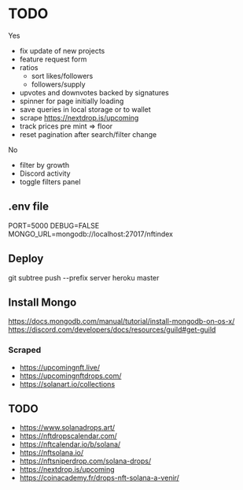 # TODO

Yes

- fix update of new projects
- feature request form
- ratios
  - sort likes/followers
  - followers/supply
- upvotes and downvotes backed by signatures
- spinner for page initially loading
- save queries in local storage or to wallet
- scrape https://nextdrop.is/upcoming
- track prices pre mint => floor
- reset pagination after search/filter change

No

- filter by growth
- Discord activity
- toggle filters panel

## .env file

PORT=5000
DEBUG=FALSE
MONGO_URL=mongodb://localhost:27017/nftindex

## Deploy

git subtree push --prefix server heroku master

## Install Mongo

https://docs.mongodb.com/manual/tutorial/install-mongodb-on-os-x/
https://discord.com/developers/docs/resources/guild#get-guild

### Scraped

- https://upcomingnft.live/
- https://upcomingnftdrops.com/
- https://solanart.io/collections

## TODO

- https://www.solanadrops.art/
- https://nftdropscalendar.com/
- https://nftcalendar.io/b/solana/
- https://nftsolana.io/
- https://nftsniperdrop.com/solana-drops/
- https://nextdrop.is/upcoming
- https://coinacademy.fr/drops-nft-solana-a-venir/
